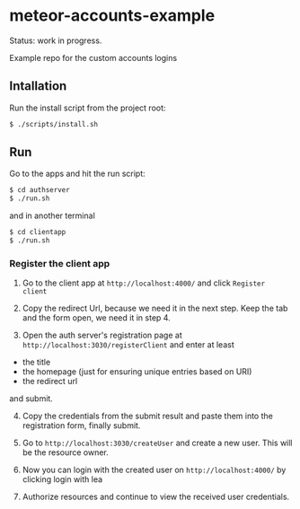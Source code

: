 # meteor-accounts-example
Status: work in progress.

Example repo for the custom accounts logins

## Intallation

Run the install script from the project root:

```bash
$ ./scripts/install.sh
```

## Run

Go to the apps and hit the run script:

```bash
$ cd authserver
$ ./run.sh
```

and in another terminal


```bash
$ cd clientapp
$ ./run.sh
```

### Register the client app


1. Go to the client app at `http://localhost:4000/` and click `Register client`

2. Copy the redirect Url, because we need it in the next step. Keep the tab and the form open, we need it in step 4.

3. Open the auth server's registration page at `http://localhost:3030/registerClient` and enter at least

* the title
* the homepage (just for ensuring unique entries based on URI)
* the redirect url

and submit.

4. Copy the credentials from the submit result and paste them into the registration form, finally submit.

5. Go to `http://localhost:3030/createUser` and create a new user. This will be the resource owner.

6. Now you can login with the created user on `http://localhost:4000/` by clicking login with lea

7. Authorize resources and continue to view the received user credentials.


